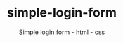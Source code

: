 <div align="center"><img src"https://github.com/jav6/simple-login-form/blob/master/zscreenshot.png"><div>
  
# simple-login-form
Simple login form - html - css
